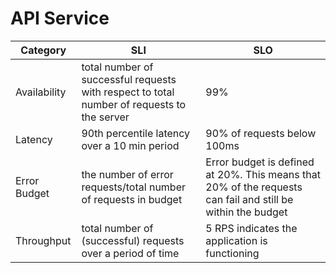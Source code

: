 # API Service

| Category     | SLI | SLO                                                                                                         |
|--------------|-----|-------------------------------------------------------------------------------------------------------------|
| Availability |  total number of successful requests with respect to total number of requests to the server   | 99%                                                                                                         |
| Latency      |  90th percentile latency over a 10 min period   | 90% of requests below 100ms                                                                                 |
| Error Budget |  the number of error requests/total number of requests in budget   | Error budget is defined at 20%. This means that 20% of the requests can fail and still be within the budget |
| Throughput   |  total number of (successful) requests over a period of time   | 5 RPS indicates the application is functioning



